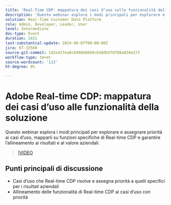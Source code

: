 ```yaml
---
title: 'Real-Time CDP: mappatura dei casi d’uso sulle funzionalità della soluzione'
description: 'Questo webinar esplora i modi principali per esplorare e assegnare priorità ai casi d’uso, mapparli su funzioni RTCDP specifiche e garantire l’allineamento ai risultati e al valore aziendali. Punti principali di discussione: casi d’uso risolti da RT-CDP per i casi d’uso con priorità e assegnazione di priorità a quelli specifici ai risultati aziendali​Allineamento delle funzionalità RT-CDP ai casi d’uso con priorità'
solution: Real-Time Customer Data Platform
role: Admin, Developer, Leader, User
level: Intermediate
doc-type: Event
duration: 2421
last-substantial-update: 2024-06-07T00:00:00Z
jira: KT-15560
source-git-commit: 142e427ea8c6406b869dcb50db5f0f08a034e273
workflow-type: tm+mt
source-wordcount: '113'
ht-degree: 0%

---
```



# Adobe Real-time CDP: mappatura dei casi d’uso alle funzionalità della soluzione

Questo webinar esplora i modi principali per esplorare e assegnare priorità ai casi d’uso, mapparli su funzioni specifiche di Real-time CDP e garantire l’allineamento ai risultati e al valore aziendali.

>[!VIDEO](https://video.tv.adobe.com/v/3429290/?learn=on)

## Punti principali di discussione

* Casi d’uso che Real-time CDP risolve e assegna priorità a quelli specifici per i risultati aziendali
* Allineamento delle funzionalità di Real-time CDP ai casi d’uso con priorità